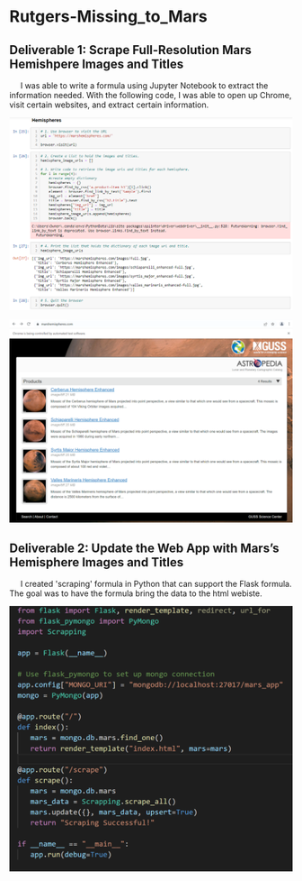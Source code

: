 # Rutgers-Missing_to_Mars

## Deliverable 1: Scrape Full-Resolution Mars Hemishpere Images and Titles
&nbsp;&nbsp;&nbsp;&nbsp; I was able to write a formula using Jupyter Notebook to extract the information needed. With the following code, I was able to open up Chrome, visit certain websites, and extract certain information. 

![](https://github.com/JeanPyerC/Rutgers-Missing_to_Mars/blob/main/Challenge/Picture/Pic01.png)

![](https://github.com/JeanPyerC/Rutgers-Missing_to_Mars/blob/main/Challenge/Picture/Pic02.png)

## Deliverable 2: Update the Web App with Mars’s Hemisphere Images and Titles
&nbsp;&nbsp;&nbsp;&nbsp; I created 'scraping' formula in Python that can support the Flask formula. The goal was to have the formula bring the data to the html webiste. 

![](https://github.com/JeanPyerC/Rutgers-Missing_to_Mars/blob/main/Challenge/Picture/Pic03.png)


